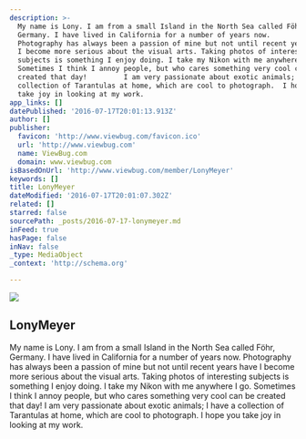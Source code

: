 ```yaml
---
description: >-
  My name is Lony. I am from a small Island in the North Sea called Föhr,
  Germany. I have lived in California for a number of years now.      
  Photography has always been a passion of mine but not until recent years have
  I become more serious about the visual arts. Taking photos of interesting
  subjects is something I enjoy doing. I take my Nikon with me anywhere I go.
  Sometimes I think I annoy people, but who cares something very cool can be
  created that day!         I am very passionate about exotic animals; I have a
  collection of Tarantulas at home, which are cool to photograph.  I hope you
  take joy in looking at my work.
app_links: []
datePublished: '2016-07-17T20:01:13.913Z'
author: []
publisher:
  favicon: 'http://www.viewbug.com/favicon.ico'
  url: 'http://www.viewbug.com'
  name: ViewBug.com
  domain: www.viewbug.com
isBasedOnUrl: 'http://www.viewbug.com/member/LonyMeyer'
keywords: []
title: LonyMeyer
dateModified: '2016-07-17T20:01:07.302Z'
related: []
starred: false
sourcePath: _posts/2016-07-17-lonymeyer.md
inFeed: true
hasPage: false
inNav: false
_type: MediaObject
_context: 'http://schema.org'

---
```

<article style=""><img src="https://s3-us-west-2.amazonaws.com/the-grid-img/p/dd045406f115e197714610fb655a13f9a1ee6b75.jpg" /><h1>LonyMeyer</h1><p>My name is Lony. I am from a small Island in the North Sea called Föhr, Germany. I have lived in California for a number of years now. Photography has always been a passion of mine but not until recent years have I become more serious about the visual arts. Taking photos of interesting subjects is something I enjoy doing. I take my Nikon with me anywhere I go. Sometimes I think I annoy people, but who cares something very cool can be created that day! I am very passionate about exotic animals; I have a collection of Tarantulas at home, which are cool to photograph. I hope you take joy in looking at my work.</p></article>